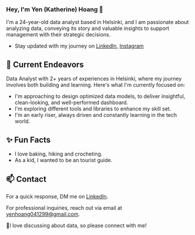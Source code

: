 ### Hey, I'm Yen (Katherine) Hoang 👋 

I'm a 24-year-old data analyst based in Helsinki, and I am passionate about analyzing data, conveying its story and valuable insights to support management with their strategic decisions. 

- Stay updated with my journey on [LinkedIn](https://www.linkedin.com/in/yen-hoang-186b091a2/), [Instagram](https://www.instagram.com/katherine.hg_/)

## 🔭 Current Endeavors 

Data Analyst with 2+ years of experiences in Helsinki, where my journey involves both building and learning. Here's what I'm currently focused on:

- I'm approaching to design optimized data models, to deliver insightful, clean-looking, and well-performed dashboard.
- I'm exploring different tools and libraries to enhance my skill set.
- I'm an early riser, always driven and constantly learning in the tech world.

## ✨ Fun Facts 

- I love baking, hiking and crocheting.
- As a kid, I wanted to be an tourist guide.

## 📫 Contact

 For a quick response, DM me on [LinkedIn](https://www.linkedin.com/in/yen-hoang-186b091a2/). 
 
 For professional inquiries, reach out via email at [yenhoang041299@gmail.com](mailto:yenhoang041299@gmail.com). 

 👋I love discussing about data, so please connect with me!

